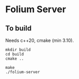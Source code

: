 # Folium Server

## To build
Needs c++20, cmake (min 3.10).

```shell
mkdir build
cd build
cmake ..

make
./folium-server
```